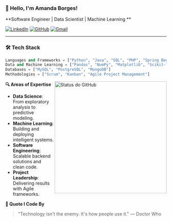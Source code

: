 ### 👋 Hello, I'm Amanda Borges! 
**Software Engineer | Data Scientist | Machine Learning **

[![LinkedIn](https://img.shields.io/badge/LinkedIn-Connect-blue?style=flat&logo=linkedin)](https://linkedin.com/in/amandadecassiaborges)
[![GitHub](https://img.shields.io/badge/GitHub-Follow-black?style=flat&logo=github)](https://github.com/amandadecassiaborges)
[![Gmail](https://img.shields.io/badge/Gmail-Contact-red?style=flat&logo=gmail)](mailto:amandaborgeses@email.com)

---

### 🛠️ **Tech Stack**
```python
Languages and Frameworks = ["Python", "Java", "SQL", "PHP", "Spring Boot"]
Data and Machine Learning = ["Pandas", "NumPy", "Matplotlib", "Scikit-learn", "TensorFlow"]
Databases = ["MySQL", "PostgreSQL", "MongoDB"]
Methodologies = ["Scrum", "Kanban", "Agile Project Management"]
```
<img align='right' width="350px" src="https://github-readme-stats.vercel.app/api?username=amandadecassiaborges&show_icons=true&theme=dark" alt="Status do GitHub">

**🔍 Areas of Expertise**
- **Data Science**: From exploratory analysis to predictive modeling. 
- **Machine Learning**: Building and deploying intelligent systems. 
- **Software Engineering**: Scalable backend solutions and clean code. 
- **Project Leadership**: Delivering results with Agile frameworks.

**💬 Quote I Code By**
> "Technology isn't the enemy. It's how people use it."
— Doctor Who

